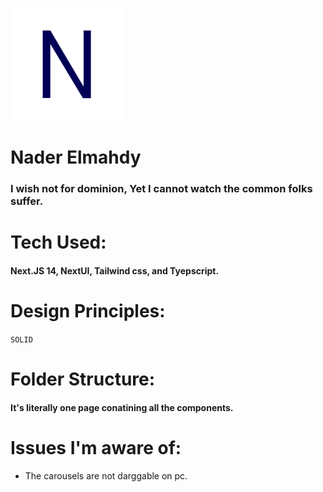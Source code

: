 ![Logo](public/logo.png)

# Nader Elmahdy

### I wish not for dominion, Yet I cannot watch the common folks suffer.

# Tech Used:

#### Next.JS 14, NextUI, Tailwind css, and Tyepscript.

# Design Principles:

`SOLID`

# Folder Structure:

#### It's literally one page conatining all the components.

# Issues I'm aware of:

- The carousels are not darggable on pc.
